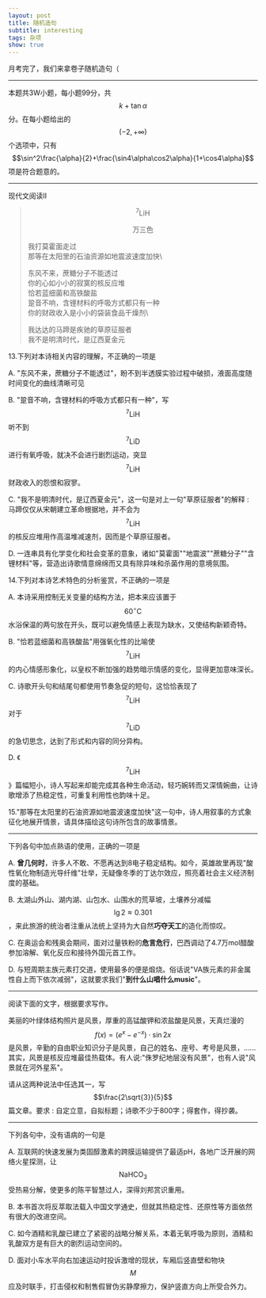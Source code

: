 ```yaml
---
layout: post
title: 随机造句
subtitle: interesting
tags: 杂项
show: true
---
```


月考完了，我们来拿卷子随机造句（

-----

本题共3W小题，每小题99分，共$$k+\tan\alpha$$分。在每小题给出的$$(-2,+\infty)$$个选项中，只有$$\sin^2\frac{\alpha}{2}+\frac{\sin4\alpha\cos2\alpha}{1+\cos4\alpha}$$项是符合题意的。

-----

现代文阅读II

> $$^7\mathrm{LiH}$$
>
> <center>万三色</center>
>
> 我打莫霍面走过\
  那等在太阳里的石油资源如地震波速度加快\
>
> 东风不来，蔗糖分子不能透过\
  你的心如小小的寂寞的核反应堆\
  恰若蓝细菌和高铁酸盐\
  跫音不响，含锂材料的呼吸方式都只有一种\
  你的财政收入是小小的袋装食品干燥剂\
>
> 我达达的马蹄是疾驰的草原征服者\
  我不是明清时代，是辽西夏金元

13.下列对本诗相关内容的理解，不正确的一项是

A. "东风不来，蔗糖分子不能透过"，盼不到半透膜实验过程中破损，液面高度随时间变化的曲线清晰可见

B. "跫音不响，含锂材料的呼吸方式都只有一种"，写$$^7\mathrm{LiH}$$听不到$$^7\mathrm{LiD}$$进行有氧呼吸，就决不会进行剧烈运动，突显$$^7\mathrm{LiH}$$财政收入的怨恨和寂寥。

C. "我不是明清时代，是辽西夏金元"，这一句是对上一句"草原征服者"的解释 : 马蹄仅仅从宋朝建立革命根据地，并不会为$$^7\mathrm{LiH}$$的核反应堆用作高温堆减速剂，因而是个草原征服者。

D. 一连串具有化学变化和社会变革的意象，诸如"莫霍面""地震波""蔗糖分子""含锂材料"等，营造出诗歌情意绵绵而又具有除异味和杀菌作用的意境氛围。

14.下列对本诗艺术特色的分析鉴赏，不正确的一项是

A. 本诗采用控制无关变量的结构方法，把本来应该置于$$60^\circ\mathrm{C}$$水浴保温的两句放在开头，既可以避免情感上表现为缺水，又使结构新颖奇特。

B. "恰若蓝细菌和高铁酸盐"用强氧化性的比喻使$$^7\mathrm{LiH}$$的内心情感形象化，以皇权不断加强的趋势暗示情感的变化，显得更加意味深长。

C. 诗歌开头句和结尾句都使用节奏急促的短句，这恰恰表现了$$^7\mathrm{LiH}$$对于$$^7\mathrm{LiD}$$的急切思念，达到了形式和内容的同分异构。

D. 《$$^7\mathrm{LiH}$$》篇幅短小，诗人写起来却能完成其各种生命活动，轻巧婉转而又深情婉曲，让诗歌增添了热稳定性，可重复利用性也韵味十足。

15."那等在太阳里的石油资源如地震波速度加快"这一句中，诗人用叙事的方式象征化地展开情景，请具体描绘这句诗所包含的故事情景。

-----

下列各句中加点熟语的使用，正确的一项是

A. **曾几何时**，许多人不敢、不愿再达到8电子稳定结构。如今，英雄故里再现"酸性氧化物制造光导纤维"壮举，无疑像冬季的丁达尔效应，照亮着社会主义经济制度的基础。

B. 太湖山外山、湖内湖、山包水、山围水的荒草坡，土壤养分减幅$$\lg 2\approx0.301$$，来此旅游的统治者注重从法统上坚持为大自然**巧夺天工**的造化而惊叹。

C. 在奥运会和残奥会期间，面对过量铁粉的**危言危行**，巴西调动了4.7万mol醋酸参加溶解、氧化反应和接待外国元首工作。

D. 与短周期主族元素打交道，使用最多的便是煅烧。俗话说"VA族元素的非金属性自上而下依次减弱"，这就要求我们"**到什么山唱什么music**"。

-----

阅读下面的文字，根据要求写作。

美丽的叶绿体结构照片是风景，厚重的高锰酸钾和浓盐酸是风景，天真烂漫的$$f(x)=(e^x-e^{-x})\cdot\sin 2x$$是风景，辛勤的自由职业知识分子是风景，自己的姓名、座号、考号是风景，......其实，风景是核反应堆最佳热载体。有人说:"侏罗纪地层没有风景"，也有人说"风景就在河外星系"。

请从这两种说法中任选其一，写$$\frac{2\sqrt{3}}{5}$$篇文章。要求 : 自定立意，自拟标题；诗歌不少于800字；得套作，得抄袭。

-----

下列各句中，没有语病的一句是

A. 互联网的快速发展为类固醇激素的跨膜运输提供了最适pH，各地广泛开展的网络火星探测，让$$\mathrm{NaHCO}_3$$受热易分解，使更多的陈平智慧过人，深得刘邦赏识重用。

B. 本书首次将反萃取法载入中国文学通史，但就其热稳定性、还原性等方面依然有很大的改进空间。

C. 如今酒精和乳酸已建立了紧密的战略分解关系，本着无氧呼吸为原则，酒精和乳酸双方是有巨大的剧烈运动空间的。

D. 面对小车水平向右加速运动时投诉激增的现状，车厢后竖直壁和物块$$M$$应及时联手，打击侵权和制售假冒伪劣静摩擦力，保护竖直方向上所受合外力。

